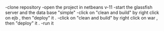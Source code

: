-clone repository
-open the project in netbeans v-11
-start the glassfish server and the data base "simple"
-click on "clean and build" by right click on ejb , then "deploy" it .
-click on "clean and build" by right click on war , then "deploy" it .
-run it 
